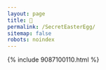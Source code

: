 ```yaml
---
layout: page
title: 🥚
permalink: /SecretEasterEgg/
sitemap: false
robots: noindex
---
```


{% include 9087100110.html %}

